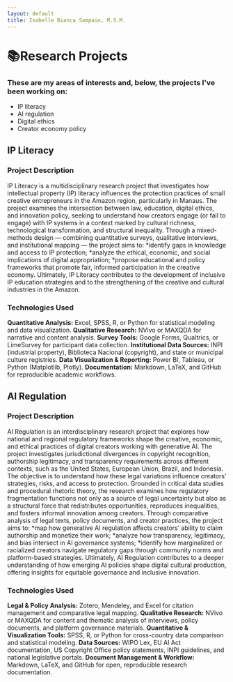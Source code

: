 ```yaml
---
layout: default
title: Isabelle Bianca Sampaio, M.S.M.
---
```


# 📚Research Projects

### These are my areas of interests and, below, the projects I've been working on:
- IP literacy
- AI regulation
- Digital ethics
- Creator economy policy

## IP Literacy
### Project Description
IP Literacy is a multidisciplinary research project that investigates how intellectual property (IP) literacy influences the protection practices of small creative entrepreneurs in the Amazon region, particularly in Manaus.
The project examines the intersection between law, education, digital ethics, and innovation policy, seeking to understand how creators engage (or fail to engage) with IP systems in a context marked by cultural richness, technological transformation, and structural inequality.
Through a mixed-methods design — combining quantitative surveys, qualitative interviews, and institutional mapping — the project aims to:
*identify gaps in knowledge and access to IP protection;
*analyze the ethical, economic, and social implications of digital appropriation;
*propose educational and policy frameworks that promote fair, informed participation in the creative economy.
Ultimately, IP Literacy contributes to the development of inclusive IP education strategies and to the strengthening of the creative and cultural industries in the Amazon.
### Technologies Used
**Quantitative Analysis:** Excel, SPSS, R, or Python for statistical modeling and data visualization.
**Qualitative Research:** NVivo or MAXQDA for narrative and content analysis.
**Survey Tools:** Google Forms, Qualtrics, or LimeSurvey for participant data collection.
**Institutional Data Sources:** INPI (industrial property), Biblioteca Nacional (copyright), and state or municipal culture registries.
**Data Visualization & Reporting:** Power BI, Tableau, or Python (Matplotlib, Plotly).
**Documentation:** Markdown, LaTeX, and GitHub for reproducible academic workflows.

## AI Regulation
### Project Description
AI Regulation is an interdisciplinary research project that explores how national and regional regulatory frameworks shape the creative, economic, and ethical practices of digital creators working with generative AI.
The project investigates jurisdictional divergences in copyright recognition, authorship legitimacy, and transparency requirements across different contexts, such as the United States, European Union, Brazil, and Indonesia. The objective is to understand how these legal variations influence creators’ strategies, risks, and access to protection.
Grounded in critical data studies and procedural rhetoric theory, the research examines how regulatory fragmentation functions not only as a source of legal uncertainty but also as a structural force that redistributes opportunities, reproduces inequalities, and fosters informal innovation among creators.
Through comparative analysis of legal texts, policy documents, and creator practices, the project aims to:
*map how generative AI regulation affects creators’ ability to claim authorship and monetize their work;
*analyze how transparency, legitimacy, and bias intersect in AI governance systems;
*identify how marginalized or racialized creators navigate regulatory gaps through community norms and platform-based strategies.
Ultimately, AI Regulation contributes to a deeper understanding of how emerging AI policies shape digital cultural production, offering insights for equitable governance and inclusive innovation.
### Technologies Used
**Legal & Policy Analysis:** Zotero, Mendeley, and Excel for citation management and comparative legal mapping.
**Qualitative Research:** NVivo or MAXQDA for content and thematic analysis of interviews, policy documents, and platform governance materials.
**Quantitative & Visualization Tools:** SPSS, R, or Python for cross-country data comparison and statistical modeling.
**Data Sources:** WIPO Lex, EU AI Act documentation, US Copyright Office policy statements, INPI guidelines, and national legislative portals.
**Document Management & Workflow:** Markdown, LaTeX, and GitHub for open, reproducible research documentation.